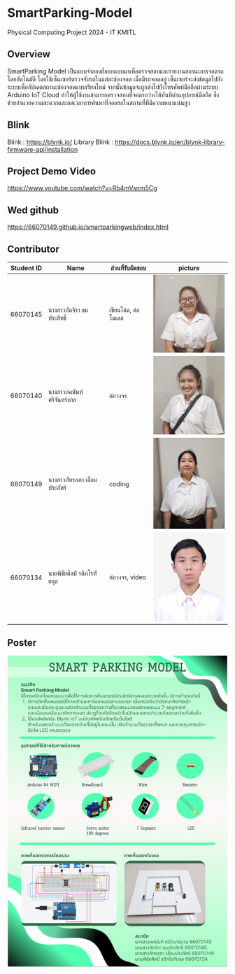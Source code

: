# SmartParking-Model
Physical Computing Project 2024 - IT KMITL

## Overview
SmartParking Model เป็นแบบจำลองที่ออกแบบมาเพื่อตรวจสอบและรายงานสถานะการจอดรถโดยอัตโนมัติ โดยใช้เซ็นเซอร์ตรวจจับรถในแต่ละช่องจอด เมื่อมีรถจอดอยู่ เซ็นเซอร์จะส่งข้อมูลไปยังระบบเพื่ออัปเดตสถานะช่องจอดแบบเรียลไทม์ จากนั้นข้อมูลจะถูกส่งไปยังโทรศัพท์มือถือผ่านระบบ Arduino IoT Cloud ทำให้ผู้ใช้งานสามารถตรวจสอบที่จอดรถว่างได้ทันทีผ่านอุปกรณ์มือถือ ซึ่งช่วยอำนวยความสะดวกและลดเวลาการค้นหาที่จอดรถในสถานที่ที่มีความหนาแน่นสูง

## Blink
Blink : https://blynk.io/
Library Blink : https://docs.blynk.io/en/blynk-library-firmware-api/installation

## Project Demo Video
https://www.youtube.com/watch?v=Rb4mVsnm5Cg

## Wed github
https://66070149.github.io/smartparkingweb/index.html

## Contributor
| Student ID | Name | ส่วนที่รับผิดชอบ | picture |
|--|--|--|--|
| 66070145 | นางสาวภัคจิรา ขมประสิทธิ์ | เขียนโค้ด, ต่อโมเดล | <img src="pic/66070145.jpg" width="200"> |
| 66070140 | นางสาวภคนันท์ ศรีจันทร์บาล | ต่อวงจร | <img src="pic/66070140.jpg" width="200"> |
| 66070149 | นางสาวภัทรลภา เลื่อมประภัศร์ | coding | <img src="pic/66070149.jpg" width="200"> |
| 66070134 | นายพิชัยศิลป์ รติภโรทัยกุล | ต่อวงจร, video | <img src="pic/66070134.jpg" width="200"> |

## Poster
<img src="pic/Poster.png" width="1000">
